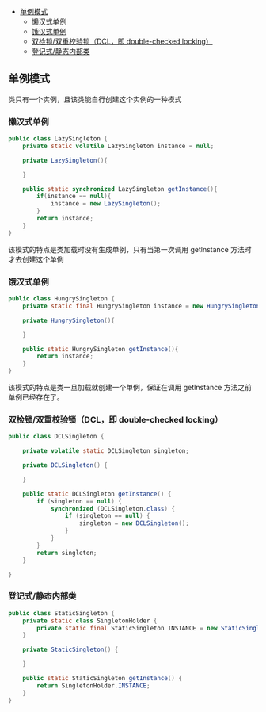
* [单例模式](#单例模式)
    * [懒汉式单例](#懒汉式单例)
    * [饿汉式单例](#饿汉式单例)
    * [双检锁/双重校验锁（DCL，即 double-checked locking）](#双检锁双重校验锁dcl即-double-checked-locking)
    * [登记式/静态内部类](#登记式静态内部类)

## 单例模式
类只有一个实例，且该类能自行创建这个实例的一种模式
### 懒汉式单例
```java
public class LazySingleton {
    private static volatile LazySingleton instance = null;

    private LazySingleton(){

    }

    public static synchronized LazySingleton getInstance(){
        if(instance == null){
            instance = new LazySingleton();
        }
        return instance;
    }
}
```
该模式的特点是类加载时没有生成单例，只有当第一次调用 getlnstance 方法时才去创建这个单例
### 饿汉式单例

```java
public class HungrySingleton {
    private static final HungrySingleton instance = new HungrySingleton();

    private HungrySingleton(){

    }

    public static HungrySingleton getInstance(){
        return instance;
    }
}
```
该模式的特点是类一旦加载就创建一个单例，保证在调用 getInstance 方法之前单例已经存在了。

### 双检锁/双重校验锁（DCL，即 double-checked locking）
```java
public class DCLSingleton {

    private volatile static DCLSingleton singleton;

    private DCLSingleton() {

    }

    public static DCLSingleton getInstance() {
        if (singleton == null) {
            synchronized (DCLSingleton.class) {
                if (singleton == null) {
                    singleton = new DCLSingleton();
                }
            }
        }
        return singleton;
    }

}
```
### 登记式/静态内部类
```java
public class StaticSingleton {
    private static class SingletonHolder {
        private static final StaticSingleton INSTANCE = new StaticSingleton();
    }

    private StaticSingleton() {

    }

    public static StaticSingleton getInstance() {
        return SingletonHolder.INSTANCE;
    }
}
```